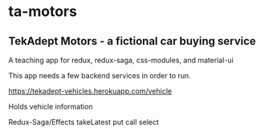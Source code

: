 # ta-motors #
## TekAdept Motors - a fictional car buying service ##

A teaching app for redux, redux-saga, css-modules, and material-ui

This app needs a few backend services in order to run.

https://tekadept-vehicles.herokuapp.com/vehicle

Holds vehicle information

Redux-Saga/Effects
takeLatest
put
call
select
